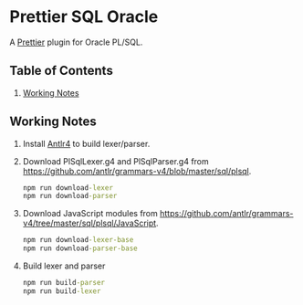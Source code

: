 # Prettier SQL Oracle

A [Prettier](https://prettier.io/) plugin for Oracle PL/SQL.

## Table of Contents

1. [Working Notes](#working-notes)

## Working Notes

1. Install [Antlr4](https://github.com/antlr/antlr4/blob/master/doc/getting-started.md) to build lexer/parser.
1. Download PlSqlLexer.g4 and PlSqlParser.g4 from <https://github.com/antlr/grammars-v4/blob/master/sql/plsql>.

   ```cmd
   npm run download-lexer
   npm run download-parser
   ```

1. Download JavaScript modules from <https://github.com/antlr/grammars-v4/tree/master/sql/plsql/JavaScript>.

   ```cmd
   npm run download-lexer-base
   npm run download-parser-base
   ```

1. Build lexer and parser

   ```cmd
   npm run build-parser
   npm run build-lexer
   ```
